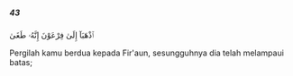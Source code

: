 ##### 43

<span class="ayah">ٱذْهَبَآ إِلَىٰ فِرْعَوْنَ إِنَّهُۥ طَغَىٰ</span>

<span class="ayah_translation">Pergilah kamu berdua kepada Fir'aun, sesungguhnya dia telah melampaui batas;</span>
